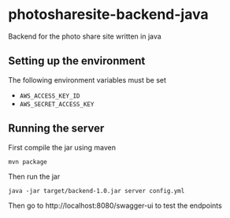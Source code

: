 # photosharesite-backend-java
Backend for the photo share site written in java

## Setting up the environment
The following environment variables must be set
 * `AWS_ACCESS_KEY_ID`
 * `AWS_SECRET_ACCESS_KEY`

## Running the server
First compile the jar using maven
```
mvn package
```

Then run the jar
```
java -jar target/backend-1.0.jar server config.yml
```

Then go to http://localhost:8080/swagger-ui to test the endpoints
